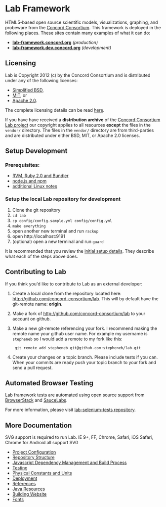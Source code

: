 # Lab Framework

HTML5-based open source scientific models, visualizations, graphing, and probeware from the
[Concord Consortium](http://www.concord.org). This framework is deployed in the following places.
These sites contain many examples of what it can do:

- **[lab-framework.concord.org](http://lab.concord.org)** _(production)_
- **[lab-framework.dev.concord.org](http://lab.dev.concord.org)** _(development)_

## Licensing

Lab is Copyright 2012 (c) by the Concord Consortium and is distributed under
any of the following licenses:

- [Simplified BSD](http://www.opensource.org/licenses/BSD-2-Clause),
- [MIT](http://www.opensource.org/licenses/MIT), or
- [Apache 2.0](http://www.opensource.org/licenses/Apache-2.0).

The complete licensing details can be read [here](license.md).

If you have have received a **distribution archive** of the
[Concord Consortium Lab project](https://github.com/concord-consortium/lab)
our copyright applies to all resources **except** the files in the
`vendor/` directory. The files in the `vendor/` directory are from
third-parties and are distributed under either BSD, MIT, or Apache 2.0 licenses.

## Setup Development

### Prerequisites:

- [RVM, Ruby 2.0 and Bundler](developer-doc/setup-ruby.md)
- [node.js and npm](developer-doc/setup-node.md)
- [additional Linux notes](developer-doc/linux-notes.md)

### Setup the local Lab repository for development

1. Clone the git repository
2. `cd lab`
3. `cp config/config.sample.yml config/config.yml`
4. `make everything`
5. open another new terminal and run `rackup`
6. open http://localhost:9191
7. (optional) open a new terminal and run `guard`

It is recommended that you review the [initial setup details](developer-doc/initial-setup-details.md).
They describe what each of the steps above does.

## Contributing to Lab

If you think you'd like to contribute to Lab as an external developer:

1. Create a local clone from the repository located here: http://github.com/concord-consortium/lab.
   This will by default have the git-remote name: **origin**.

2. Make a fork of http://github.com/concord-consortium/lab to your account on github.

3. Make a new git-remote referencing your fork. I recommend making the remote name your github user name.
   For example my username is `stepheneb` so I would add a remote to my fork like this:

        git remote add stepheneb git@github.com:stepheneb/lab.git

4. Create your changes on a topic branch. Please include tests if you can. When your commits are ready
   push your topic branch to your fork and send a pull request.

## Automated Browser Testing

Lab framework tests are automated using open source support from [BrowserStack](http://www.browserstack.com/) and [SauceLabs](https://saucelabs.com/). 

For more information, please visit [lab-selenium-tests repository](https://github.com/concord-consortium/lab-selenium-tests).

## More Documentation

SVG support is required to run Lab.
IE 9+, FF, Chrome, Safari, iOS Safari, Chrome for Android all support SVG

- [Project Configuration](developer-doc/configuration.md)
- [Repository Structure](developer-doc/repository-structure.md)
- [Javascript Dependency Management and Build Process](developer-doc/js-dependency-management.md)
- [Testing](developer-doc/testing.md)
- [Physical Constants and Units](developer-doc/physical-constants-and-units.md)
- [Deployment](developer-doc/deployment.md)
- [References](developer-doc/references.md)
- [Java Resources](developer-doc/java.md)
- [Building Website](developer-doc/website.md)
- [Fonts](developer-doc/fonts.md)

